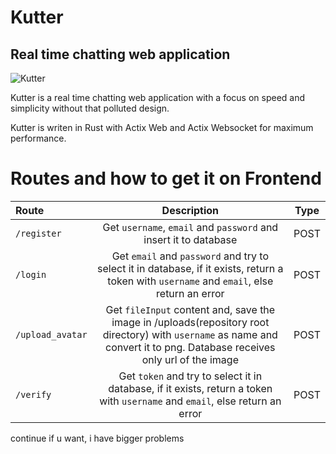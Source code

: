 # Kutter

## Real time chatting web application

![Kutter](https://github.com/lyon-interactive/kutter/raw/master/kutter.png)

Kutter is a real time chatting web application with a focus on speed and simplicity without that polluted design.

Kutter is writen in Rust with Actix Web and Actix Websocket for maximum performance.

# Routes and how to get it on Frontend

| Route | Description | Type |
| :--- | :---: | :---: |
| `/register` | Get `username`, `email` and `password` and insert it to database | POST |
| `/login` | Get `email` and `password` and try to select it in database, if it exists, return a token with `username` and `email`, else return an error | POST |
| `/upload_avatar` | Get `fileInput` content and, save the image in /uploads(repository root directory) with `username` as name and convert it to png. Database receives only url of the image | POST |
| `/verify` | Get `token` and try to select it in database, if it exists, return a token with `username` and `email`, else return an error | POST |

continue if u want, i have bigger problems

